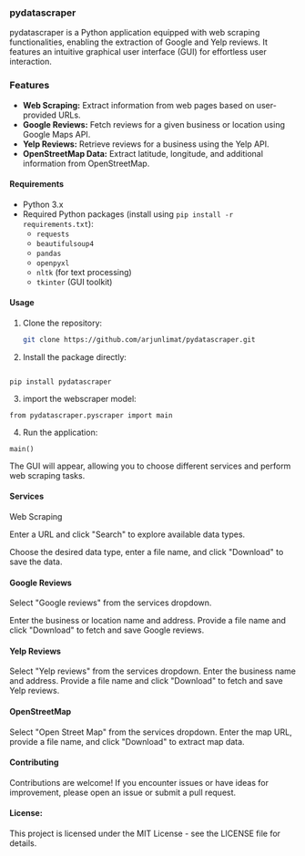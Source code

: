 ### pydatascraper

pydatascraper is a Python application equipped with web scraping functionalities, enabling the extraction of Google and Yelp reviews. It features an intuitive graphical user interface (GUI) for effortless user interaction.

### Features

- **Web Scraping:** Extract information from web pages based on user-provided URLs.
- **Google Reviews:** Fetch reviews for a given business or location using Google Maps API.
- **Yelp Reviews:** Retrieve reviews for a business using the Yelp API.
- **OpenStreetMap Data:** Extract latitude, longitude, and additional information from OpenStreetMap.

#### Requirements

- Python 3.x
- Required Python packages (install using `pip install -r requirements.txt`):
  - `requests`
  - `beautifulsoup4`
  - `pandas`
  - `openpyxl`
  - `nltk` (for text processing)
  - `tkinter` (GUI toolkit)

#### Usage

1. Clone the repository:

   ```bash
   git clone https://github.com/arjunlimat/pydatascraper.git
   
   ```

2. Install the package directly:

```

pip install pydatascraper

```
3. import the webscraper model:

```
from pydatascraper.pyscraper import main
```
4. Run the application:
```
main()
```

The GUI will appear, allowing you to choose different services and perform web scraping tasks.

#### Services
Web Scraping

Enter a URL and click "Search" to explore available data types.

Choose the desired data type, enter a file name, and click "Download" to save the data.

#### Google Reviews
Select "Google reviews" from the services dropdown.

Enter the business or location name and address.
Provide a file name and click "Download" to fetch and save Google reviews.

#### Yelp Reviews
Select "Yelp reviews" from the services dropdown.
Enter the business name and address.
Provide a file name and click "Download" to fetch and save Yelp reviews.

#### OpenStreetMap
Select "Open Street Map" from the services dropdown.
Enter the map URL, provide a file name, and click "Download" to extract map data.

#### Contributing
Contributions are welcome! If you encounter issues or have ideas for improvement, please open an issue or submit a pull request.

#### License:
This project is licensed under the MIT License - see the LICENSE file for details.
